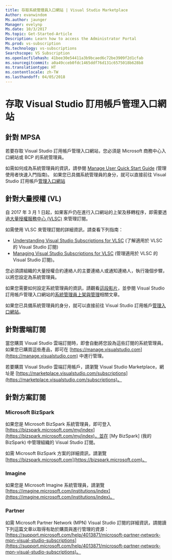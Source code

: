 ```yaml
---
title: 存取系統管理員入口網站 | Visual Studio Marketplace
Author: evanwindom
Ms.author: jaunger
Manager: evelynp
Ms.date: 10/3/2017
Ms.topic: Get-Started-Article
Description: Learn how to access the Administrator Portal
Ms.prod: vs-subscription
Ms.technology: vs-subscriptions
Searchscope: VS Subscription
ms.openlocfilehash: 41bee30e54411a3b9bcaed6c72be3909f2d1cfab
ms.sourcegitcommit: a0a49cceb0fdc1465ddf76d131c6575018b628b8
ms.translationtype: HT
ms.contentlocale: zh-TW
ms.lasthandoff: 04/05/2018
---
```

# <a name="accessing-the-visual-studio-subscriptions-administrator-portal"></a>存取 Visual Studio 訂用帳戶管理入口網站
## <a name="for-mpsa"></a>針對 MPSA
若要存取 Visual Studio 訂用帳戶管理入口網站，您必須是 Microsoft 商務中心入口網站或 BCP 的系統管理員。 

如需如何成為系統管理員的資訊，請參閱 [Manage User Quick Start Guide](https://mvlc.blob.core.windows.net/en-us/MVLC_QS_Manage_Users.pdf) (管理使用者快速入門指南)。 如果您已具備系統管理員的身分，就可以直接前往 Visual Studio 訂用帳戶[管理入口網站](https://manage.visualstudio.com)

## <a name="for-volume-licensing-vl"></a>針對大量授權 (VL)
自 2017 年 3 月 1 日起，如果客戶仍在進行入口網站的上架及移轉程序，即需要透過[大量授權服務中心 (VLSC)](https://www.microsoft.com/Licensing/servicecenter/default.aspx) 來管理訂閱。 

如需使用 VLSC 來管理訂閱的詳細資訊，請查看下列指南：
- [Understanding Visual Studio Subscriptions for VLSC](https://www.visualstudio.com/wp-content/uploads/2016/11/Understanding-Visual-Studio-Subscriptions-Administration-Guide-for-VLSC.pdf) (了解適用於 VLSC 的 Visual Studio 訂閱)  
- [Managing Visual Studio Subscriptions for VLSC](https://www.visualstudio.com/wp-content/uploads/2016/11/Managing-Visual-Studio-Subscriptions-Administration-Guide-for-VLSC.pdf) (管理適用於 VLSC 的 Visual Studio 訂閱)。 

您必須請組織的大量授權合約連絡人的主要連絡人或通知連絡人，執行幾個步驟，以將您設定為系統管理員。 

如果您需要如何設定系統管理員的資訊，請觀看[這段影片](https://channel9.msdn.com/Series/Visual-Studio-Subscriptions-Administration/Onboarding-your-organization-to-the-new-Visual-Studio-Subscription-Administration-Portal-and-setting)，並參閱 Visual Studio 訂用帳戶管理入口網站的[系統管理員上架與管理](https://go.microsoft.com/fwlink/?linkid=839391)相關文章。 

如果您已具備系統管理員的身分，就可以直接前往 Visual Studio 訂用帳戶[管理入口網站](https://manage.visualstudio.com)。

## <a name="for-cloud-subscriptions"></a>針對雲端訂閱
當您購買 Visual Studio 雲端訂閱時，即會自動將您設為這些訂閱的系統管理員。  如果您已購買這些產品，即可在 [https://manage.visualstudio.com](https://manage.visualstudio.com) 中進行管理。

若要購買 Visual Studio 雲端訂用帳戶，請瀏覽 Visual Studio Marketplace，網址是 [https://marketplace.visualstudio.com/subscriptions](https://marketplace.visualstudio.com/subscriptions)。


## <a name="for-programs-subscriptions"></a>針對方案訂閱

### <a name="microsoft-bizspark"></a>Microsoft BizSpark
如果您是 Microsoft BizSpark 系統管理員，即可登入 [https://bizspark.microsoft.com/my/index](https://bizspark.microsoft.com/my/index)，並在 [My BizSpark] (我的 BizSpark) 中管理組織的 Visual Studio 訂閱。

如需 Microsoft BizSpark 方案的詳細資訊，請瀏覽 [https://bizspark.microsoft.com](https://bizspark.microsoft.com)。


### <a name="imagine"></a>Imagine
如果您是 Microsoft Imagine 系統管理員，請瀏覽 [https://imagine.microsoft.com/institutions/index](https://imagine.microsoft.com/institutions/index)。


### <a name="partner"></a>Partner
如需 Microsoft Partner Network (MPN) Visual Studio 訂閱的詳細資訊，請閱讀下列這篇文章以取得有助於購買與進行管理的資源：[https://support.microsoft.com/help/4013871/microsoft-partner-network-mpn-visual-studio-subscriptions](https://support.microsoft.com/help/4013871/microsoft-partner-network-mpn-visual-studio-subscriptions)。